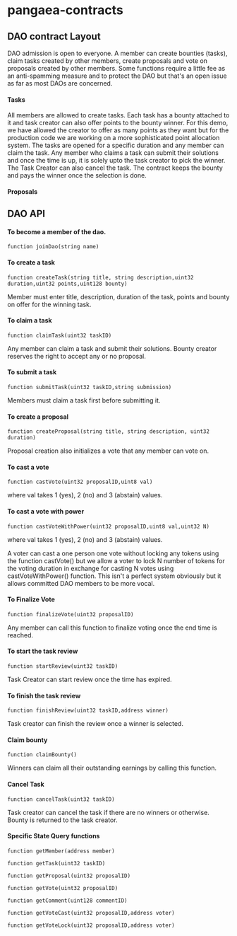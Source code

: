 # pangaea-contracts

## DAO contract Layout

DAO admission is open to everyone. A member can create bounties (tasks), claim tasks created by other members, create proposals and vote on proposals created by other members. Some functions require a little fee as an anti-spamming measure and to protect the DAO but that's an open issue as far as most DAOs are concerned.

#### Tasks

All members are allowed to create tasks. Each task has a bounty attached to it and task creator can also offer points to the bounty winner. For this demo, we have allowed the creator to offer as many points as they want but for the production code we are working on a more sophisticated point allocation system. The tasks are opened for a specific duration and any member can claim the task. Any member who claims a task can submit their solutions and once the time is up, it is solely upto the task creator to pick the winner. The Task Creator can also cancel the task. The contract keeps the bounty and pays the winner once the selection is done.

#### Proposals

## DAO API

#### To become a member of the dao.
```
function joinDao(string name)
```

#### To create a task
```
function createTask(string title, string description,uint32 duration,uint32 points,uint128 bounty)
```

Member must enter title, description, duration of the task, points and bounty on offer for the winning task.

#### To claim a task
```
function claimTask(uint32 taskID)
```

Any member can claim a task and submit their solutions. Bounty creator reserves the right to accept any or no proposal.

#### To submit a task
```
function submitTask(uint32 taskID,string submission)
```

Members must claim a task first before submitting it.

#### To create a proposal
```
function createProposal(string title, string description, uint32 duration)
```

Proposal creation also initializes a vote that any member can vote on.

#### To cast a vote
```
function castVote(uint32 proposalID,uint8 val)
```

where val takes 1 (yes), 2 (no) and 3 (abstain) values.

#### To cast a vote with power
```
function castVoteWithPower(uint32 proposalID,uint8 val,uint32 N) 
```

where val takes 1 (yes), 2 (no) and 3 (abstain) values.

A voter can cast a one person one vote without locking any tokens using the function castVote() but we allow a voter to lock N number of 
tokens for the voting duration in exchange for casting N votes using castVoteWithPower() function. This isn't a perfect system obviously but it allows committed DAO members 
to be more vocal. 

#### To Finalize Vote
```
function finalizeVote(uint32 proposalID)
```

Any member can call this function to finalize voting once the end time is reached.


#### To start the task review
```
function startReview(uint32 taskID)
```

Task Creator can start review once the time has expired.

#### To finish the task review
```
function finishReview(uint32 taskID,address winner)
```

Task creator can finish the review once a winner is selected.

#### Claim bounty
```
function claimBounty()
```

Winners can claim all their outstanding earnings by calling this function.

#### Cancel Task
```
function cancelTask(uint32 taskID)
```

Task creator can cancel the task if there are no winners or otherwise. Bounty is returned to the task creator.

#### Specific State Query functions
```
function getMember(address member) 

function getTask(uint32 taskID)
    
function getProposal(uint32 proposalID)

function getVote(uint32 proposalID)

function getComment(uint128 commentID)

function getVoteCast(uint32 proposalID,address voter)

function getVoteLock(uint32 proposalID,address voter)

```
